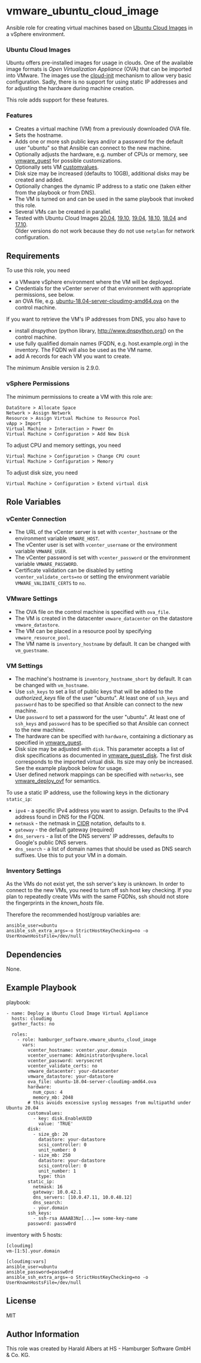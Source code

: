 vmware_ubuntu_cloud_image
=========================

Ansible role for creating virtual machines based on [Ubuntu Cloud Images](https://cloud-images.ubuntu.com/) in a vSphere environment.

### Ubuntu Cloud Images

Ubuntu offers pre-installed images for usage in clouds. 
One of the available image formats is _Open Virtualization Appliance_ (OVA) that can be imported into VMware.
The images use the [cloud-init](https://cloudinit.readthedocs.io/en/latest/index.html) mechanism to allow very basic configuration.
Sadly, there is no support for using static IP addresses and for adjusting the hardware during machine creation.

This role adds support for these features.

### Features

- Creates a virtual machine (VM) from a previously downloaded OVA file.
- Sets the hostname.
- Adds one or more ssh public keys and/or a password for the default user "ubuntu" so that Ansible can connect to the new machine.
- Optionally adjusts the hardware, e.g. number of CPUs or memory, see [vmware_guest](https://docs.ansible.com/ansible/latest/modules/vmware_guest_module.html#parameters) for possible customizations.
- Optionally sets VM [customvalues](https://stackoverflow.com/a/57976458/2402612).
- Disk size may be increased (defaults to 10GB), additional disks may be created and added.
- Optionally changes the dynamic IP address to a static one (taken either from the playbook or from DNS).
- The VM is turned on and can be used in the same playbook that invoked this role.
- Several VMs can be created in parallel.
- Tested with Ubuntu Cloud Images [20.04](https://cloud-images.ubuntu.com/releases/focal/release-20200428/ubuntu-20.04-server-cloudimg-amd64.ova), [19.10](https://cloud-images.ubuntu.com/releases/eoan/release-20191023/ubuntu-19.10-server-cloudimg-amd64.ova), [19.04](https://cloud-images.ubuntu.com/releases/19.04/release-20191022/ubuntu-19.04-server-cloudimg-amd64.ova), [18.10](https://cloud-images.ubuntu.com/releases/18.10/release-20190628/ubuntu-18.10-server-cloudimg-amd64.ova), [18.04](https://cloud-images.ubuntu.com/releases/18.04/release-20191021/ubuntu-18.04-server-cloudimg-amd64.ova) and [17.10](http://cloud-images-archive.ubuntu.com/releases/artful/release-20180706/ubuntu-17.10-server-cloudimg-amd64.ova).  
  Older versions do not work because they do not use `netplan` for network configuration.

Requirements
------------

To use this role, you need

- a VMware vSphere environment where the VM will be deployed.
- Credentials for the vCenter server of that environment with appropriate permissions, see below.
- an OVA file, e.g. [ubuntu-18.04-server-cloudimg-amd64.ova](https://cloud-images.ubuntu.com/releases/18.04/release/ubuntu-18.04-server-cloudimg-amd64.ova) on the control machine.

If you want to retrieve the VM's IP addresses from DNS, you also have to 

- install _dnspython_ (python library, http://www.dnspython.org/) on the control machine.
- use fully qualified domain names (FQDN, e.g. host.example.org) in the inventory.
  The FQDN will also be used as the VM name.
- add A records for each VM you want to create.

The minimum Ansible version is 2.9.0.

### vSphere Permissions

The minimum permissions to create a VM with this role are:

    DataStore > Allocate Space
    Network > Assign Network
    Resource > Assign Virtual Machine to Resource Pool
    vApp > Import
    Virtual Machine > Interaction > Power On
    Virtual Machine > Configuration > Add New Disk

To adjust CPU and memory settings, you need

    Virtual Machine > Configuration > Change CPU count
    Virtual Machine > Configuration > Memory

To adjust disk size, you need

    Virtual Machine > Configuration > Extend virtual disk


Role Variables
--------------

### vCenter Connection

- The URL of the vCenter server is set with `vcenter_hostname` or the environment variable `VMWARE_HOST`.
- The vCenter user is set with `vcenter_username` or the environment variable `VMWARE_USER`.
- The vCenter password is set with `vcenter_password` or the environment variable `VMWARE_PASSWORD`.
- Certificate validation can be disabled by setting `vcenter_validate_certs=no` or setting the environment variable
 `VMWARE_VALIDATE_CERTS` to `no`.

### VMware Settings

- The OVA file on the control machine is specified with `ova_file`.
- The VM is created in the datacenter `vmware_datacenter` on the datastore `vmware_datastore`.
- The VM can be placed in a resource pool by specifying `vmware_resource_pool`.
- The VM name is `inventory_hostname` by default. It can be changed with `vm_guestname`.

### VM Settings

- The machine's hostname is `inventory_hostname_short` by default. It can be changed with `vm_hostname`.
- Use `ssh_keys` to set a list of public keys that will be added to the *authorized_keys* file of the user "ubuntu".
  At least one of `ssh_keys` and `password` has to be specified so that Ansible can connect to the new machine.
- Use `password` to set a password for the user "ubuntu".
  At least one of `ssh_keys` and `password` has to be specified so that Ansible can connect to the new machine.
- The hardware can be specified with `hardware`, containing a dictionary as specified in [vmware_guest](https://docs.ansible.com/ansible/latest/modules/vmware_guest_module.html#parameters).
- Disk size may be adjusted with `disk`. This parameter accepts a list of disk specifications as documented in [vmware_guest_disk](https://docs.ansible.com/ansible/latest/modules/vmware_guest_disk_module.html#parameters).
  The first disk corresponds to the imported virtual disk. Its size may only be increased.
  See the example playbook below for usage.
- User defined network mappings can be specified with `networks`, see [vmware_deploy_ovf](https://docs.ansible.com/ansible/latest/modules/vmware_deploy_ovf_module.html#parameters) for semantics.

To use a static IP address, use the following keys in the dictionary `static_ip`:
- `ipv4` - a specific IPv4 address you want to assign. Defaults to the IPv4 address found in DNS for the FQDN.
- `netmask` - the netmask in [CIDR](https://en.wikipedia.org/wiki/Classless_Inter-Domain_Routing) notation, defaults to `8`.
- `gateway` - the default gateway (required)
- `dns_servers` - a list of the DNS servers' IP addresses, defaults to Google's public DNS servers.
- `dns_search` - a list of domain names that should be used as DNS search suffixes.
   Use this to put your VM in a domain. 

### Inventory Settings

As the VMs do not exist yet, the ssh server's key is unknown.
In order to connect to the new VMs, you need to turn off ssh host key checking.
If you plan to repeatedly create VMs with the same FQDNs, ssh should not store the fingerprints in the _known_hosts_ file.

Therefore the recommended host/group variables are:

    ansible_user=ubuntu
    ansible_ssh_extra_args=-o StrictHostKeyChecking=no -o UserKnownHostsFile=/dev/null

Dependencies
------------

None.

Example Playbook
----------------

playbook:

    - name: Deploy a Ubuntu Cloud Image Virtual Appliance
      hosts: cloudimg
      gather_facts: no
    
      roles:
        - role: hamburger_software.vmware_ubuntu_cloud_image
          vars:
            vcenter_hostname: vcenter.your.domain
            vcenter_username: Administrator@vsphere.local
            vcenter_password: verysecret
            vcenter_validate_certs: no
            vmware_datacenter: your-datacenter
            vmware_datastore: your-datastore
            ova_file: ubuntu-18.04-server-cloudimg-amd64.ova
            hardware:
              num_cpus: 4
              memory_mb: 2048
            # this avoids excessive syslog messages from multipathd under Ubuntu 20.04
            customvalues:
              - key: disk.EnableUUID
                value: 'TRUE'
            disk:
              - size_gb: 20
                datastore: your-datastore
                scsi_controller: 0
                unit_number: 0
              - size_mb: 250
                datastore: your-datastore
                scsi_controller: 0
                unit_number: 1
                type: thin
            static_ip:
              netmask: 16
              gateway: 10.0.42.1
              dns_servers: [10.0.47.11, 10.0.48.12]
              dns_search:
              - your.domain
            ssh_keys:
              - ssh-rsa AAAAB3Nz[...]== some-key-name
            password: passw0rd

inventory with 5 hosts:

    [cloudimg]
    vm-[1:5].your.domain
    
    [cloudimg:vars]
    ansible_user=ubuntu
    ansible_password=passw0rd
    ansible_ssh_extra_args=-o StrictHostKeyChecking=no -o UserKnownHostsFile=/dev/null

License
-------

MIT

Author Information
------------------
This role was created by Harald Albers at HS - Hamburger Software GmbH & Co. KG.

